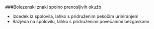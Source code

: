 ###Bolezenski znaki spolno prenosljivih okužb
* Izcedek iz spolovila, lahko s pridruženim pekočim uriniranjem
* Razjeda na spolovilu, lahko s pridruženimi povečanimi bezgavkami
